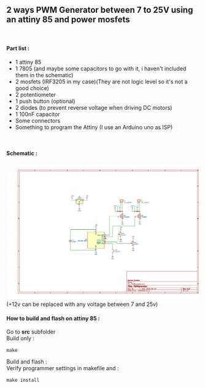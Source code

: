 ## 2 ways PWM Generator between 7 to 25V using an attiny 85 and power mosfets
<br>

#### Part list :
- 1 attiny 85
- 1 7805 (and maybe some capacitors to go with it, i haven't included them in the schematic)
- 2 mosfets (IRF3205 in my case)(They are not logic level so it's not a good choice)
- 2 potentiometer
- 1 push button (optional)
- 2 diodes (to prevent reverse voltage when driving DC motors)
- 1 100nF capacitor
- Some connectors
- Something to program the Attiny (I use an Arduino uno as ISP)
<br>

#### Schematic :
![schematic](/schematic/PWMGenerator.png)
(+12v can be replaced with any voltage between 7 and 25v)
<br>

#### How to build and flash on attiny 85 :
Go to **src** subfolder
<br>
Build only :
```
make
```

Build and flash :
<br>
Verify programmer settings in makefile and :
```
make install
```
